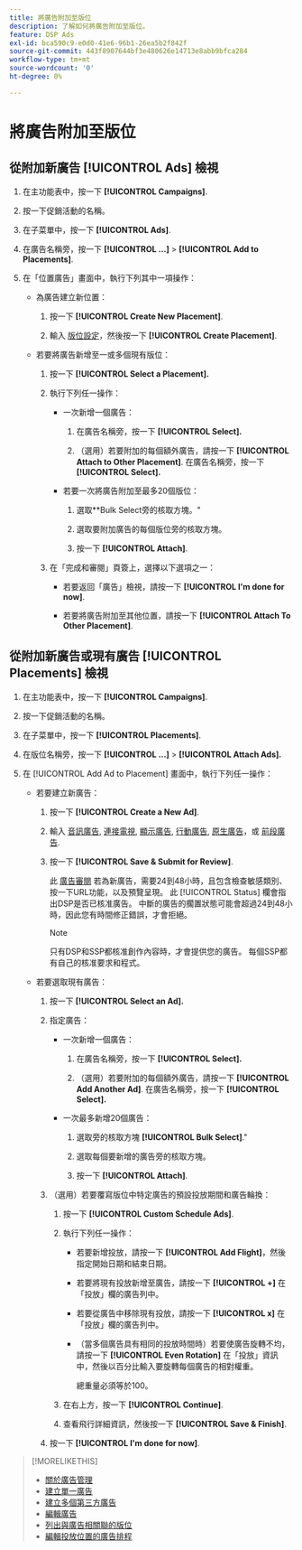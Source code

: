 ```yaml
---
title: 將廣告附加至版位
description: 了解如何將廣告附加至版位。
feature: DSP Ads
exl-id: bca590c9-e0d0-41e6-96b1-26ea5b2f842f
source-git-commit: 443f8907644bf3e480626e14713e8abb9bfca284
workflow-type: tm+mt
source-wordcount: '0'
ht-degree: 0%

---
```


# 將廣告附加至版位

## 從附加新廣告 [!UICONTROL Ads] 檢視

1. 在主功能表中，按一下 **[!UICONTROL Campaigns]**.

1. 按一下促銷活動的名稱。

1. 在子菜單中，按一下 **[!UICONTROL Ads]**.

1. 在廣告名稱旁，按一下  **[!UICONTROL ...]** > **[!UICONTROL Add to Placements]**.

1. 在「位置廣告」畫面中，執行下列其中一項操作：

   * 為廣告建立新位置：

      1. 按一下 **[!UICONTROL Create New Placement]**.

      1. 輸入 [版位設定](/help/dsp/campaign-management/placements/placement-settings.md)，然後按一下 **[!UICONTROL Create Placement]**.
   * 若要將廣告新增至一或多個現有版位：

      1. 按一下 **[!UICONTROL Select a Placement].**

      1. 執行下列任一操作：

         * 一次新增一個廣告：

            1. 在廣告名稱旁，按一下 **[!UICONTROL Select].**

            1. （選用）若要附加的每個額外廣告，請按一下 **[!UICONTROL Attach to Other Placement]**. 在廣告名稱旁，按一下 **[!UICONTROL Select].**
         * 若要一次將廣告附加至最多20個版位：

            1. 選取**Bulk Select旁的核取方塊。&quot;

            1. 選取要附加廣告的每個版位旁的核取方塊。

            1. 按一下 **[!UICONTROL Attach]**.
      1. 在「完成和審閱」頁簽上，選擇以下選項之一：

         * 若要返回「廣告」檢視，請按一下 **[!UICONTROL I'm done for now]**.

         * 若要將廣告附加至其他位置，請按一下 **[!UICONTROL Attach To Other Placement]**.




## 從附加新廣告或現有廣告 [!UICONTROL Placements] 檢視

1. 在主功能表中，按一下 **[!UICONTROL Campaigns]**.

1. 按一下促銷活動的名稱。

1. 在子菜單中，按一下 **[!UICONTROL Placements]**.

1. 在版位名稱旁，按一下  **[!UICONTROL ...]** > **[!UICONTROL Attach Ads].**

1. 在 [!UICONTROL Add Ad to Placement] 畫面中，執行下列任一操作：

   * 若要建立新廣告：

      1. 按一下 **[!UICONTROL Create a New Ad]**.

      1. 輸入 [音訊廣告](ad-settings-audio.md), [連接電視](ad-settings-connected-tv.md), [顯示廣告](ad-settings-display.md), [行動廣告](ad-settings-mobile.md), [原生廣告](ad-settings-native.md)，或 [前段廣告](ad-settings-pre-roll.md).

      1. 按一下 **[!UICONTROL Save & Submit for Review]**.

         此 [廣告審閱](ad-about.md) 若為新廣告，需要24到48小時，且包含檢查敏感類別、按一下URL功能，以及預覽呈現。 此 [!UICONTROL Status] 欄會指出DSP是否已核准廣告。 中斷的廣告的擱置狀態可能會超過24到48小時，因此您有時間修正錯誤，才會拒絕。

         >[!NOTE]
         >
         >只有DSP和SSP都核准創作內容時，才會提供您的廣告。 每個SSP都有自己的核准要求和程式。
   * 若要選取現有廣告：

      1. 按一下 **[!UICONTROL Select an Ad].**

      1. 指定廣告：

         * 一次新增一個廣告：

            1. 在廣告名稱旁，按一下 **[!UICONTROL Select].**

            1. （選用）若要附加的每個額外廣告，請按一下 **[!UICONTROL Add Another Ad]**. 在廣告名稱旁，按一下 **[!UICONTROL Select].**
         * 一次最多新增20個廣告：

            1. 選取旁的核取方塊 **[!UICONTROL Bulk Select]**.&quot;

            1. 選取每個要新增的廣告旁的核取方塊。

            1. 按一下 **[!UICONTROL Attach]**.
      1. （選用）若要覆寫版位中特定廣告的預設投放期間和廣告輪換：

         1. 按一下 **[!UICONTROL Custom Schedule Ads]**.

         1. 執行下列任一操作：

            * 若要新增投放，請按一下 **[!UICONTROL Add Flight]**，然後指定開始日期和結束日期。

            * 若要將現有投放新增至廣告，請按一下 **[!UICONTROL +]** 在「投放」欄的廣告列中。

            * 若要從廣告中移除現有投放，請按一下 **[!UICONTROL x]** 在「投放」欄的廣告列中。

            * （當多個廣告具有相同的投放時間時）若要使廣告旋轉不均，請按一下 **[!UICONTROL Even Rotation]** 在「投放」資訊中，然後以百分比輸入要旋轉每個廣告的相對權重。

               總重量必須等於100。
         1. 在右上方，按一下 **[!UICONTROL Continue]**.

         1. 查看飛行詳細資訊，然後按一下 **[!UICONTROL Save & Finish]**.
      1. 按一下 **[!UICONTROL I'm done for now]**.






>[!MORELIKETHIS]
>
>* [關於廣告管理](ad-about.md)
>* [建立單一廣告](ad-create.md)
>* [建立多個第三方廣告](ad-create-multiple.md)
>* [編輯廣告](ad-edit.md)
>* [列出與廣告相關聯的版位](ad-list-placements.md)
>* [編輯投放位置的廣告排程](/help/dsp/campaign-management/placements/placement-edit-ad-schedule.md)

